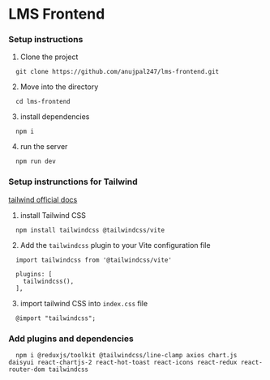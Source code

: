 # LMS Frontend

### Setup instructions

1. Clone the project

```
  git clone https://github.com/anujpal247/lms-frontend.git
```

2. Move into the directory

```
  cd lms-frontend
```

3. install dependencies

```
  npm i
```

4. run the server

```
  npm run dev
```

### Setup instrunctions for Tailwind

[tailwind official docs](https://tailwindcss.com/docs/installation/using-vite)

1. install Tailwind CSS

```
  npm install tailwindcss @tailwindcss/vite
```

2. Add the `tailwindcss` plugin to your Vite configuration file

```
  import tailwindcss from '@tailwindcss/vite'

  plugins: [
    tailwindcss(),
  ],
```

3. import tailwind CSS into `index.css` file

```
  @import "tailwindcss";
```

### Add plugins and dependencies

```
  npm i @reduxjs/toolkit @tailwindcss/line-clamp axios chart.js daisyui react-chartjs-2 react-hot-toast react-icons react-redux react-router-dom tailwindcss
```